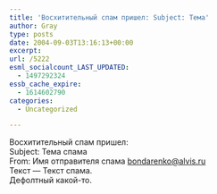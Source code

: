 ```yaml
---
title: 'Восхитительный спам пришел: Subject: Тема'
author: Gray
type: posts
date: 2004-09-03T13:16:13+00:00
excerpt:
url: /5222
esml_socialcount_LAST_UPDATED:
  - 1497292324
essb_cache_expire:
  - 1614602790
categories:
  - Uncategorized

---
```








Восхитительный спам пришел:  
Subject: Тема спама  
From: Имя отправителя спама <bondarenko@alvis.ru>  
Текст &#8212; Текст спама.  
Дефолтный какой-то.